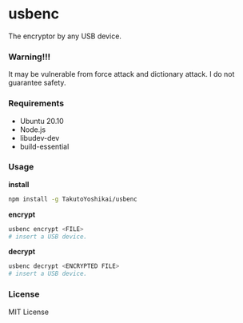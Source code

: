 # usbenc
The encryptor by any USB device. 

### Warning!!!
It may be vulnerable from force attack and dictionary attack. I do not guarantee safety.

### Requirements
* Ubuntu 20.10
* Node.js
* libudev-dev
* build-essential

### Usage
**install**
```bash
npm install -g TakutoYoshikai/usbenc
```

**encrypt**
```bash
usbenc encrypt <FILE>
# insert a USB device.
```

**decrypt**
```bash
usbenc decrypt <ENCRYPTED FILE>
# insert a USB device.
```

### License
MIT License
